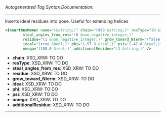 _Autogenerated Tag Syntax Documentation:_

---
Inserts ideal residues into pose. Useful for extending helices

```xml
<InsertResMover name="(&string;)" chain="(999 &string;)" resType="(H &string;)"
        steal_angles_from_res="(0 &non_negative_integer;)"
        residue="(1 &non_negative_integer;)" grow_toward_Nterm="(false &bool;)"
        ideal="(true &bool;)" phi="(-57.8 &real;)" psi="(-47.0 &real;)"
        omega="(180.0 &real;)" additionalResidue="(1 &string;)" />
```

-   **chain**: XSD_XRW: TO DO
-   **resType**: XSD_XRW: TO DO
-   **steal_angles_from_res**: XSD_XRW: TO DO
-   **residue**: XSD_XRW: TO DO
-   **grow_toward_Nterm**: XSD_XRW: TO DO
-   **ideal**: XSD_XRW: TO DO
-   **phi**: XSD_XRW: TO DO
-   **psi**: XSD_XRW: TO DO
-   **omega**: XSD_XRW: TO DO
-   **additionalResidue**: XSD_XRW: TO DO

---
